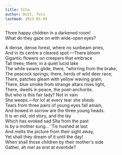 ```yaml
---
title: Sîta
author: Dutt, Toru
lastmod: 2023-05-09
---
```


Three happy children in a darkened room!  
What do they gaze on with wide-open eyes?  

A dense, dense forest, where no sunbeam pries,  
And in its centre a cleared spot.—There bloom  
Gigantic flowers on creepers that embrace  
Tall trees; there, in a quiet lucid lake  
The while swans glide; there, "whirring from the brake,  
The peacock springs; there, herds of wild deer race;  
There, patches gleam with yellow waving grain;  
There, blue smoke from strange altars rises light,  
There, dwells in peace, the poet-anchorite.  
But who is this fair lady? Not in vain  
She weeps.—for lo! at every tear she sheds  
Tears from three pairs of young eyes fall amain,  
And bowed in sorrow are the three young heads.  
It is an old, old story, and the lay  
Which has evoked sad Sîta from the past  
Is by a mother sung... 'Tis hushed at last  
And melts the picture from their sight away,  
Yet shall they dream of it until the day!  
When shall those children by their mother's side  
Gather, ah me! as erst at eventide?    
